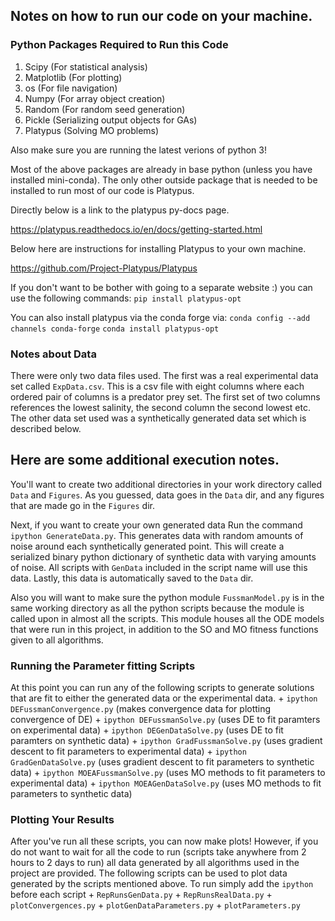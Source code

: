 
## Notes on how to run our code on your machine.
### Python Packages Required to Run this Code

1. Scipy (For statistical analysis)
2. Matplotlib (For plotting)
3. os (For file navigation)
4. Numpy (For array object creation)
5. Random (For random seed generation)
6. Pickle (Serializing output objects for GAs)
7. Platypus (Solving MO problems)

Also make sure you are running the latest verions of python 3!

Most of the above packages are already in base python (unless you have installed mini-conda). The only other outside package that is needed to be installed to run most of our code is Platypus.

Directly below is a link to the platypus py-docs page.

https://platypus.readthedocs.io/en/docs/getting-started.html

Below here are instructions for installing Platypus to your own machine.

https://github.com/Project-Platypus/Platypus

If you don't want to be bother with going to a separate website :) you can use the following commands:
    `pip install platypus-opt`

You can also install platypus via the conda forge via:
    `conda config --add channels conda-forge`
    `conda install platypus-opt`

### Notes about Data
There were only two data files used. The first was a real experimental data set called `ExpData.csv`. This is a csv file with eight columns where each ordered pair of columns is a predator prey set. The first set of two columns references the lowest salinity, the second column the second lowest etc. The other data set used was a synthetically generated data set which is described below.

## Here are some additional execution notes.
You'll want to create two additional directories in your work directory called `Data` and `Figures`. As you guessed, data goes in the `Data` dir, and any figures that are made go in the `Figures` dir.

Next, if you want to create your own generated data Run the command `ipython GenerateData.py`. This generates data with random amounts of noise around each synthetically generated point. This will create a serialized binary python dictionary of synthetic data with varying amounts of noise. All scripts with `GenData` included in the script name will use this data. Lastly, this data is automatically saved to the `Data` dir.

Also you will want to make sure the python module `FussmanModel.py` is in the same working directory as all the python scripts because the module is called upon in almost all the scripts. This module houses all the ODE models that were run in this project, in addition to the SO and MO fitness functions given to all algorithms.

### Running the Parameter fitting Scripts
At this point you can run any of the following scripts to generate solutions that are fit to either the generated data or the experimental data.
    + `ipython DEFussmanConvergence.py` (makes convergence data for plotting convergence of DE)
    + `ipython DEFussmanSolve.py` (uses DE to fit paramters on experimental data)
    + `ipython DEGenDataSolve.py` (uses DE to fit paramters on synthetic data)
    + `ipython GradFussmanSolve.py` (uses gradient descent to fit parameters to experimental data)
    + `ipython GradGenDataSolve.py` (uses gradient descent to fit parameters to synthetic data)
    + `ipython MOEAFussmanSolve.py` (uses MO methods to fit parameters to experimental data)
    + `ipython MOEAGenDataSolve.py` (uses MO methods to fit parameters to synthetic data)

### Plotting Your Results
After you've run all these scripts, you can now make plots! However, if you do not want to wait for all the code to run (scripts take anywhere from 2 hours to 2 days to run) all data generated by all algorithms used in the project are provided. The following scripts can be used to plot data generated by the scripts mentioned above. To run simply add the `ipython` before each script
    + `RepRunsGenData.py`
    + `RepRunsRealData.py`
    + `plotConvergences.py`
    + `plotGenDataParameters.py`
    + `plotParameters.py`
